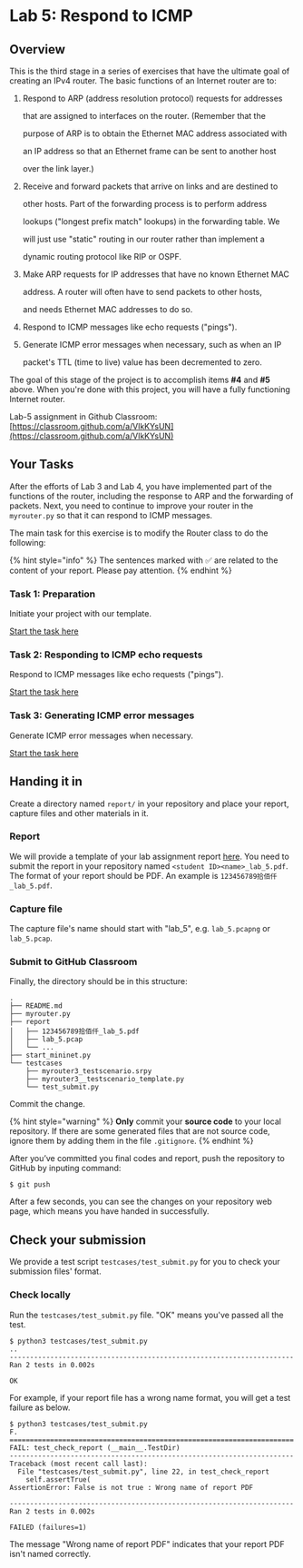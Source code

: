 # Lab 5: Respond to ICMP

## Overview

This is the third stage in a series of exercises that have the ultimate goal of creating an IPv4 router. The basic functions of an Internet router are to:

1. Respond to ARP \(address resolution protocol\) requests for addresses

   that are assigned to interfaces on the router. \(Remember that the

   purpose of ARP is to obtain the Ethernet MAC address associated with

   an IP address so that an Ethernet frame can be sent to another host

   over the link layer.\)

2. Receive and forward packets that arrive on links and are destined to

   other hosts. Part of the forwarding process is to perform address

   lookups \("longest prefix match" lookups\) in the forwarding table. We

   will just use "static" routing in our router rather than implement a

   dynamic routing protocol like RIP or OSPF.

3. Make ARP requests for IP addresses that have no known Ethernet MAC

   address. A router will often have to send packets to other hosts,

   and needs Ethernet MAC addresses to do so.

4. Respond to ICMP messages like echo requests \("pings"\).
5. Generate ICMP error messages when necessary, such as when an IP

   packet's TTL \(time to live\) value has been decremented to zero.

The goal of this stage of the project is to accomplish items **\#4** and **\#5** above. When you're done with this project, you will have a fully functioning Internet router.

Lab-5 assignment in Github Classroom: [https://classroom.github.com/a/VlkKYsUN](https://classroom.github.com/a/VlkKYsUN)

## Your Tasks

After the efforts of Lab 3 and Lab 4, you have implemented part of the functions of the router, including the response to ARP and the forwarding of packets. Next, you need to continue to improve your router in the `myrouter.py` so that it can respond to ICMP messages.

The main task for this exercise is to modify the Router class to do the following:

{% hint style="info" %}
The sentences marked with ✅ are related to the content of your report. Please pay attention.
{% endhint %}

### Task 1: Preparation

Initiate your project with our template.

[Start the task here](preparation.md)

### Task 2: Responding to ICMP echo requests

Respond to ICMP messages like echo requests \("pings"\).

[Start the task here](respond-icmp.md)

### Task 3: Generating ICMP error messages

Generate ICMP error messages when necessary.

[Start the task here](generate-error-messages.md)

## Handing it in

Create a directory named `report/` in your repository and place your report, capture files and other materials in it.

### Report

We will provide a template of your lab assignment report [here](https://box.nju.edu.cn/d/f334d2c3bd4446b68003/). You need to submit the report in your repository named `<student ID><name>_lab_5.pdf`. The format of your report should be PDF. An example is `123456789拾佰仟_lab_5.pdf`.

### Capture file

The capture file's name should start with "lab\_5", e.g. `lab_5.pcapng` or `lab_5.pcap`.

### Submit to GitHub Classroom

Finally, the directory should be in this structure:

```text
.
├── README.md
├── myrouter.py
├── report
│   ├── 123456789拾佰仟_lab_5.pdf
│   ├── lab_5.pcap
│   └── ...
├── start_mininet.py
└── testcases
    ├── myrouter3_testscenario.srpy
    ├── myrouter3__testscenario_template.py
    └── test_submit.py
```

Commit the change.

{% hint style="warning" %}
**Only** commit your **source code** to your local repository. If there are some generated files that are not source code, ignore them by adding them in the file `.gitignore`.
{% endhint %}

After you’ve committed you final codes and report, push the repository to GitHub by inputing command:

```text
$ git push
```

After a few seconds, you can see the changes on your repository web page, which means you have handed in successfully.

## Check your submission

We provide a test script `testcases/test_submit.py` for you to check your submission files' format.

### Check locally

Run the `testcases/test_submit.py` file. "OK" means you've passed all the test.

```text
$ python3 testcases/test_submit.py
..
----------------------------------------------------------------------
Ran 2 tests in 0.002s

OK
```

For example, if your report file has a wrong name format, you will get a test failure as below.

```text
$ python3 testcases/test_submit.py
F.
======================================================================
FAIL: test_check_report (__main__.TestDir)
----------------------------------------------------------------------
Traceback (most recent call last):
  File "testcases/test_submit.py", line 22, in test_check_report
    self.assertTrue(
AssertionError: False is not true : Wrong name of report PDF

----------------------------------------------------------------------
Ran 2 tests in 0.002s

FAILED (failures=1)
```

The message "Wrong name of report PDF" indicates that your report PDF isn't named correctly.

